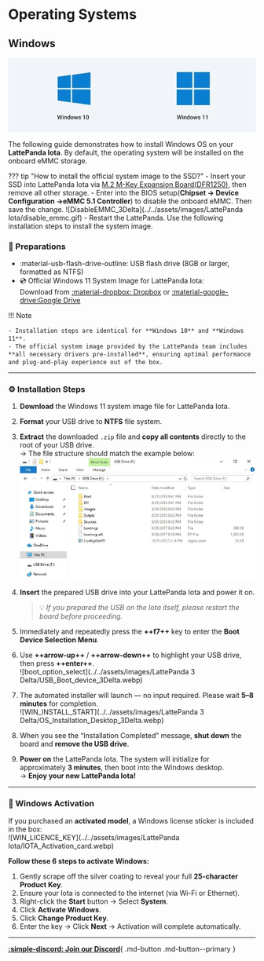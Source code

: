 # Operating Systems

## Windows

![](../../assets/images/Windows_10_11_logo.webp)

The following guide demonstrates how to install Windows OS on your **LattePanda Iota**. By default, the operating system will be installed on the onboard eMMC storage.

??? tip "How to install the official system image to the SSD?"
    - Insert your SSD into LattePanda Iota via [M.2 M-Key Expansion Board(DFR1250)](https://www.dfrobot.com/product-2985.html), then remove all other storage.
    - Enter into the BIOS setup(**Chipset -> Device Configuration ->eMMC 5.1 Controller**) to disable the onboard eMMC. Then save the change.
            ![DisableEMMC_3Delta](../../assets/images/LattePanda Iota/disable_emmc.gif)
    - Restart the LattePanda. Use the following installation steps to install the system image.

### 🧰 Preparations

* :material-usb-flash-drive-outline: USB flash drive (8GB or larger, formatted as NTFS)
* 💿 Official Windows 11 System Image for LattePanda Iota:  
  Download from [:material-dropbox: Dropbox](https://www.dropbox.com/scl/fo/vrixaulo9d8m4yirj2hve/AJ6sthTkhp0a3l51_3r8BVA?rlkey=2qfyd0gyukr9tag3x87vixmiu&st=gt4d54q3&dl=0) or [:material-google-drive:Google Drive](https://drive.google.com/drive/folders/1hYB2sx3qW3o2guAHZ-LShZc6exy8XJSf?usp=sharing)

!!! Note

    - Installation steps are identical for **Windows 10** and **Windows 11**.
    - The official system image provided by the LattePanda team includes **all necessary drivers pre-installed**, ensuring optimal performance and plug-and-play experience out of the box.

---

### ⚙️ Installation Steps

1. **Download** the Windows 11 system image file for LattePanda Iota.
2. **Format** your USB drive to **NTFS** file system.
3. **Extract** the downloaded `.zip` file and **copy all contents** directly to the root of your USB drive.  
   → The file structure should match the example below:  
   ![USB_Drive_content](../../assets/images/file_in_usbdrive.webp)
4. **Insert** the prepared USB drive into your LattePanda Iota and power it on.  
   > 💡 *If you prepared the USB on the Iota itself, please restart the board before proceeding.*
5. Immediately and repeatedly press the **++f7++** key to enter the **Boot Device Selection Menu**.
6. Use **++arrow-up++** / **++arrow-down++** to highlight your USB drive, then press **++enter++**.  
   ![boot_option_select](../../assets/images/LattePanda 3 Delta/USB_Boot_device_3Delta.webp)
7. The automated installer will launch — no input required. Please wait **5–8 minutes** for completion.  
   ![WIN_INSTALL_START](../../assets/images/LattePanda 3 Delta/OS_Installation_Desktop_3Delta.webp)
8. When you see the “Installation Completed” message, **shut down** the board and **remove the USB drive**.  
  
9. **Power on** the LattePanda Iota. The system will initialize for approximately **3 minutes**, then boot into the Windows desktop.  
   → **Enjoy your new LattePanda Iota!**

---

### 🔑 Windows Activation

If you purchased an **activated model**, a Windows license sticker is included in the box:  
![WIN_LICENCE_KEY](../../assets/images/LattePanda Iota/IOTA_Activation_card.webp)

**Follow these 6 steps to activate Windows:**

1. Gently scrape off the silver coating to reveal your full **25-character Product Key**.
2. Ensure your Iota is connected to the internet (via Wi-Fi or Ethernet).
3. Right-click the **Start** button → Select **System**.
4. Click **Activate Windows**.
5. Click **Change Product Key**.
6. Enter the key → Click **Next** → Activation will complete automatically.

---

[**:simple-discord: Join our Discord**](https://discord.gg/k6YPYQgmHt){ .md-button .md-button--primary }
